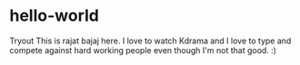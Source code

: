 # hello-world
Tryout
This is rajat bajaj here. I love to watch Kdrama and I love to type and compete against hard working people even though I'm not that good. :)
